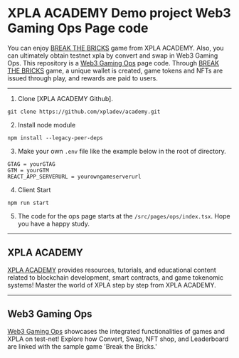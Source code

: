 # XPLA ACADEMY Demo project Web3 Gaming Ops Page code

You can enjoy [BREAK THE BRICKS](https://academy.xpla.dev/playgame) game from XPLA ACADEMY.
Also, you can ultimately obtain testnet xpla by convert and swap in Web3 Gaming Ops.
This repository is a [Web3 Gaming Ops](https://academy.xpla.dev/ops) page code.
Through [BREAK THE BRICKS](https://academy.xpla.dev/playgame) game, a unique wallet is created, game tokens and NFTs are issued through play, and rewards are paid to users.

***

1. Clone [XPLA ACADEMY Github].
```
git clone https://github.com/xpladev/academy.git
```

2. Install node module
```
npm install --legacy-peer-deps
```

3. Make your own `.env` file like the example below in the root of directory.
```
GTAG = yourGTAG
GTM = yourGTM
REACT_APP_SERVERURL = yourowngameserverurl
```

4. Client Start
```
npm run start
```

5. The code for the ops page starts at the `/src/pages/ops/index.tsx`. Hope you have a happy study.

***

## XPLA ACADEMY
[XPLA ACADEMY](https://academy.xpla.dev/) provides resources, tutorials, and educational content related to blockchain development, smart contracts, and game tokenomic systems! Master the world of XPLA step by step from XPLA ACADEMY.

***

## Web3 Gaming Ops
[Web3 Gaming Ops](https://academy.xpla.dev/ops) showcases the integrated functionalities of games and XPLA on test-net! Explore how Convert, Swap, NFT shop, and Leaderboard are linked with the sample game 'Break the Bricks.'